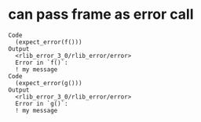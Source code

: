 # can pass frame as error call

    Code
      (expect_error(f()))
    Output
      <rlib_error_3_0/rlib_error/error>
      Error in `f()`:
      ! my message
    Code
      (expect_error(g()))
    Output
      <rlib_error_3_0/rlib_error/error>
      Error in `g()`:
      ! my message


